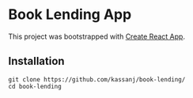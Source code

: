 # Book Lending App

This project was bootstrapped with [Create React App](https://github.com/facebookincubator/create-react-app).

## Installation

```
git clone https://github.com/kassanj/book-lending/
cd book-lending
```
